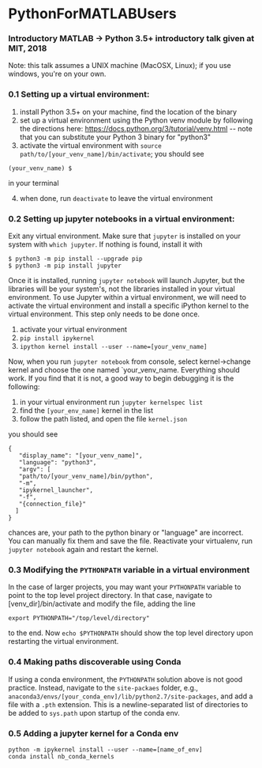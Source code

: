 # PythonForMATLABUsers

### Introductory MATLAB -> Python 3.5+ introductory talk given at MIT, 2018
Note: this talk assumes a UNIX machine (MacOSX, Linux); if you use windows, you're on your own.

### 0.1 Setting up a virtual environment:
1. install Python 3.5+ on your machine, find the location of the binary 
2. set up a virtual environment using the Python venv module by following the directions here: https://docs.python.org/3/tutorial/venv.html -- note that you can substitute your Python 3 binary for "python3"
3. activate the virtual environment with `source path/to/[your_venv_name]/bin/activate`; you should see 
```
(your_venv_name) $ 
```
in your terminal

4. when done, run `deactivate` to leave the virtual environment

### 0.2 Setting up jupyter notebooks in a virtual environment:

Exit any virtual environment. Make sure that `jupyter` is installed on your system with `which jupyter`. If nothing is found, install it with

```
$ python3 -m pip install --upgrade pip
$ python3 -m pip install jupyter
```

Once it is installed, running `jupyter notebook` will launch Jupyter, but the libraries will be your
system's, not the libraries installed in your virtual environment. To use Jupyter within a virtual
environment, we will need to activate the virtual environment and install a specific iPython kernel to
the virtual environment. This step only needs to be done once.

1.  activate your virtual environment
2. `pip install ipykernel`
3. `ipython kernel install --user --name=[your_venv_name]`

Now, when you run `jupyter notebook` from console, select kernel->change kernel and choose the one
named `your_venv_name. Everything should work. If you find that it is not, a good way to begin
debugging it is the following:

1. in your virtual environment run `jupyter kernelspec list`
2. find the `[your_env_name]` kernel in the list
3. follow the path listed, and open the file `kernel.json`

you should see 
```
{
   "display_name": "[your_venv_name]", 
   "language": "python3", 
   "argv": [
   "path/to/[your_venv_name]/bin/python", 
   "-m", 
   "ipykernel_launcher", 
   "-f", 
   "{connection_file}"
  ]
}
```

chances are, your path to the python binary or "language" are incorrect. You can manually fix them
and save the file. Reactivate your virtualenv, run `jupyter notebook` again and restart the kernel.

### 0.3 Modifying the `PYTHONPATH` variable in a virtual environment

In the case of larger projects, you may want your `PYTHONPATH` variable to point to the top level project
directory. In that case, navigate to [venv_dir]/bin/activate and modify the file, adding the line

```
export PYTHONPATH="/top/level/directory"
```

to the end. Now `echo $PYTHONPATH` should show the top level directory upon restarting the virtual environment.

### 0.4 Making paths discoverable using Conda

If using a conda environment, the `PYTHONPATH` solution above is not good practice. Instead, navigate to the `site-packaes` folder, e.g., `anaconda3/envs/[your_conda_env]/lib/python2.7/site-packages`, and add a file with a `.pth` extension. This is a newline-separated list of directories to be added to `sys.path` upon startup of the conda env. 

### 0.5 Adding a jupyter kernel for a Conda env
```
python -m ipykernel install --user --name=[name_of_env]
conda install nb_conda_kernels
```
